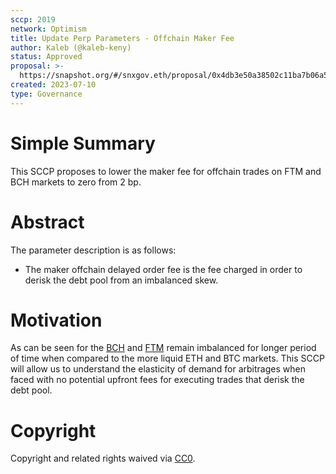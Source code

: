 ```yaml
---
sccp: 2019
network: Optimism
title: Update Perp Parameters - Offchain Maker Fee
author: Kaleb (@kaleb-keny)
status: Approved
proposal: >-
  https://snapshot.org/#/snxgov.eth/proposal/0x4db3e50a38502c11ba7b06a5bdd3fdf9e0a27f4c1f290002788652788d4aa0e7
created: 2023-07-10
type: Governance
---
```


# Simple Summary

This SCCP proposes to lower the maker fee for offchain trades on FTM and BCH markets to zero from 2 bp.

# Abstract

The parameter description is as follows:
- The maker offchain delayed order fee is the fee charged in order to derisk the debt pool from an imbalanced skew.

# Motivation

As can be seen for the [BCH](https://dune.com/queries/2694676/4482559?asset_t6c1ea=BCH) and [FTM](https://dune.com/queries/2694676/4482559?asset_t6c1ea=FTM) remain imbalanced for longer period of time when compared to the more liquid ETH and BTC markets. This SCCP will allow us to understand the elasticity of demand for arbitrages when faced with no potential upfront fees for executing trades that derisk the debt pool. 


# Copyright

Copyright and related rights waived via [CC0](https://creativecommons.org/publicdomain/zero/1.0/).
